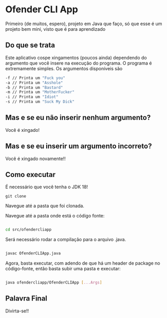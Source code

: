 # Ofender CLI App

Primeiro (de muitos, espero), projeto em Java que faço, só que esse é um projeto bem mini, visto que é para aprendizado

## Do que se trata

Este aplicativo cospe xingamentos (poucos ainda) dependendo do argumento que você insere na execução do programa. O programa é extremamente simples.
Os argumentos disponíveis são

``````bash
-f // Printa um "Fuck you"
-a // Printa um "Asshole"
-b // Printa um "Bastard"
-m // Printa um "MotherFucker"
-i // Printa um "Idiot"
-s // Printa um "Suck My Dick"
``````
## Mas e se eu não inserir nenhum argumento?

Você é xingado!

## Mas e se eu inserir um argumento incorreto?

Você é xingado novamente!! 

## Como executar

É necessário que você tenha o JDK 18!

`git clone`

Navegue até a pasta que foi clonada.

Navegue até a pasta onde está o código fonte:

``````bash

cd src/ofendercliapp
``````
Será necessário rodar a compilação para o arquivo .java.

``````bash

javac OfenderCLIApp.java
``````
Agora, basta executar, com adendo de que há um header de package no código-fonte, então basta subir uma pasta e executar:

``````bash

java ofendercliapp/OfenderCLIApp [...Args]
``````
## Palavra Final

Divirta-se!!
